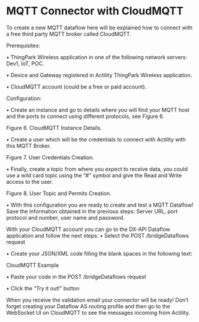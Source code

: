 # MQTT Connector with CloudMQTT


To create a new MQTT dataflow here will be explained how to connect with a free third party MQTT broker called CloudMQTT.

Prerequisites:

  •	ThingPark Wireless application in one of the following network servers: Dev1, IoT, POC.

  •	Device and Gateway registered in Actility ThingPark Wireless application.

  •	CloudMQTT account (could be a free or paid account).

Configuration:

  •	Create an instance and go to details where you will find your MQTT host and the ports to connect using different protocols, see Figure 6.
 
Figure 6. CloudMQTT Instance Details.

  •	Create a user which will be the credentials to connect with Actility with this MQTT Broker.
 
Figure 7. User Credentials Creation.

  •	Finally, create a topic from where you expect to receive data, you could use a wild card topic using the “#” symbol and give the Read and Write access to the user.
 
Figure 8. User Topic and Permits Creation.

  •	With this configuration you are ready to create and test a MQTT Dataflow! Save the information obtained in the previous steps: Server URL, port protocol and number, user name and password.

With your CloudMQTT account you can go to the DX-API Dataflow application and follow the next steps:
  •	Select the POST /bridgeDataflows request

  •	Create your JSON/XML code filling the blank spaces in the following text:

CloudMQTT Example

  •	Paste your code in the POST /bridgeDataflows request

  •	Click the “Try it out!” button

When you receive the validation email your connector will be ready! Don’t forget creating your Dataflow AS routing profile and then go to the WebSocket UI on CloudMQTT to see the messages incoming from Actility.
